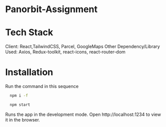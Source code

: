 # Panorbit-Assignment

# Tech Stack

Client: React,TailwindCSS, Parcel, GoogleMaps
Other Dependency/Library Used: Axios, Redux-toolkit, react-icons, react-router-dom

# Installation

Run the command in this sequence

```bash
  npm i -f
```

```bash
  npm start
```

Runs the app in the development mode. Open http://localhost:1234 to view it in the browser.
